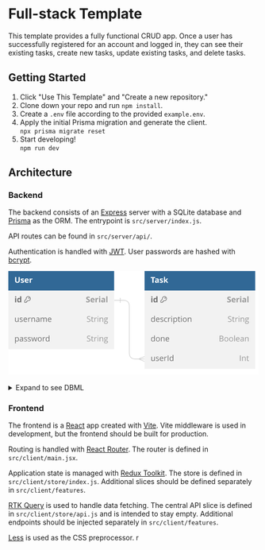 # Full-stack Template

This template provides a fully functional CRUD app. Once a user has successfully registered for an account and logged in, they can see their existing tasks, create new tasks, update existing tasks, and delete tasks.

## Getting Started

1. Click "Use This Template" and "Create a new repository."
2. Clone down your repo and run `npm install`.
3. Create a `.env` file according to the provided `example.env`.
4. Apply the initial Prisma migration and generate the client.\
   `npx prisma migrate reset`
5. Start developing!\
   `npm run dev`

## Architecture

### Backend

The backend consists of an [Express](https://expressjs.com/) server with a SQLite database and [Prisma](https://www.prisma.io/) as the ORM. The entrypoint is `src/server/index.js`.

API routes can be found in `src/server/api/`.

Authentication is handled with [JWT](https://github.com/auth0/node-jsonwebtoken). User passwords are hashed with [bcrypt](https://github.com/kelektiv/node.bcrypt.js).

![Database schema as described below](database_schema.svg)

<details>
<summary>Expand to see DBML</summary>

```dbml
Table User {
  id        Serial  [pk]
  username  String
  password  String
}

Table Task {
  id          Serial  [pk]
  description String
  done        Boolean
  userId      Int
}

Ref: User.id < Task.userId
```

</details>

### Frontend

The frontend is a [React](https://react.dev/) app created with [Vite](https://vitejs.dev/). Vite middleware is used in development, but the frontend should be built for production.

Routing is handled with [React Router](https://reactrouter.com/en/main). The router is defined in `src/client/main.jsx`.

Application state is managed with [Redux Toolkit](https://redux-toolkit.js.org/). The store is defined in `src/client/store/index.js`. Additional slices should be defined separately in `src/client/features`.

[RTK Query](https://redux-toolkit.js.org/rtk-query/overview) is used to handle data fetching. The central API slice is defined in `src/client/store/api.js` and is intended to stay empty. Additional endpoints should be injected separately in `src/client/features`.

[Less](https://lesscss.org/) is used as the CSS preprocessor.
r
